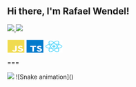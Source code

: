 ## Hi there, I'm Rafael Wendel!

 <div>
  <a href="https://github.com/rafawendel">
    <img height="180em" src="https://github-readme-stats.vercel.app/api?username=rafawendel&show_icons=true&theme=dracula&include_all_commits=true&count_private=true"/>
    <img height="180em" src="https://github-readme-stats.vercel.app/api/top-langs/?username=rafawendel&layout=compact&langs_count=7&theme=dracula"/>
  </a>
</div>
<!-- Dev Badges -->
<div style="display: inline_block"><br>
  <img align="center" alt="Javascript Icon" height="30" width="40" src="https://raw.githubusercontent.com/devicons/devicon/master/icons/javascript/javascript-plain.svg">
  <img align="center" alt="Typescript Icon" height="30" width="40" src="https://raw.githubusercontent.com/devicons/devicon/master/icons/typescript/typescript-plain.svg">
  <img align="center" alt="React Icon" height="30" width="40" src="https://raw.githubusercontent.com/devicons/devicon/master/icons/react/react-original.svg">
</div>

===

<!-- Social Badges -->
<div>
  <a href="https://instagram.com/rafawendel2010" target="_blank"><img src="https://img.shields.io/badge/-Instagram-%23E4405F?style=for-the-badge&logo=instagram&logoColor=white" target="_blank"></a>
  ![Snake animation]()
</div>
